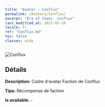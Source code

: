 ```yaml
---
title: "Avatar - Conflux"
permalink: /Avatars/Conflux/
excerpt: "Era of Chaos  Conflux"
last_modified_at: 2021-05-28
locale: fr
ref: "Conflux.md"
toc: false
classes: wide
---
```

 ![Conflux](/images/a/avatarFrame_44.png)

## Détails

 **Description:** Cadre d'avatar Faction de Conflux 

 **Tips:** Récompense de faction 

 **Is available:**  - 

